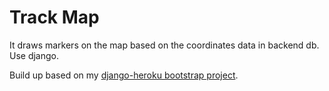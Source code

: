 # Track Map #

It draws markers on the map based on the coordinates data in backend db. Use django. 

Build up based on my [django-heroku bootstrap project][1].


[1]: https://github.com/yyl/django-heroku-demo

